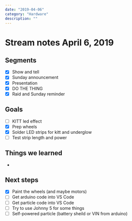 ```yaml
---
date: "2019-04-06"
category: "Hardware"
description: ""
---
```


# Stream notes April 6, 2019

## Segments

- [x] Show and tell
- [x] Sunday announcement
- [x] Presentation
- [x] DO THE THING
- [x] Raid and Sunday reminder

## Goals

- [ ] KITT led effect
- [x] Prep wheels
- [x] Solder LED strips for kitt and underglow
- [ ] Test strip length and power

## Things we learned

-

## Next steps

- [x] Paint the wheels (and maybe motors)
- [ ] Get arduino code into VS Code
- [ ] Get particle code into VS Code
- [ ] Try to use Johnny 5 for some things
- [ ] Self-powered particle (battery sheild or VIN from arduino)
